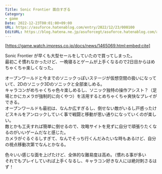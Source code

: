 ```yaml
---
Title: Sonic Frontier 面白すぎる
Category:
- game
Date: 2022-12-23T00:01:00+09:00
URL: https://asuforce.hatenablog.com/entry/2022/12/23/000100
EditURL: https://blog.hatena.ne.jp/asuforcegt/asuforce.hatenablog.com/atom/entry/4207112889947559317
---
```


[https://game.watch.impress.co.jp/docs/news/1465069.html:embed:cite]

Sonic Frontier が早くも大型セールをしていたので買ってしまった。  
最初こそ慣れなかったけど、一晩寝るとゲームが上手くなるので2日目からはめちゃくちゃ楽しくなった。  

オープンワールドと今までのソニックっぽいステージが仮想空間の扱いになっていて、2Dのソニック3Dのソニックと全部楽しめる。  
キャラコンがめちゃくちゃ色々楽しめるし、ソニック独特の操作アシスト？（足場とかにカメラが強制的に向くやつ）を活用するとめちゃくちゃ爽快なプレイができる。  
オープンワールドも最初は、なんか広すぎるし、倒せない敵がいるし戸惑ったけどスキルをアンロックしていく事で戦闘と移動が思い通りになっていくのが楽しい。  
敵とかも工夫すれば簡単に倒せるので、攻略サイトを見ずに自分で頑張りたくなるのがいいゲームだなと感じた。  
カメラがぐるぐるしすぎて、なんでそっち行くんだみたいな時もあるけど、自分の視点移動次第でなんとかなる。  

色々いい感じな面を上げたけど、全体的な難易度は高め。（慣れる事が多い  
それでもプレイしていれば上手くなるし、キャラコン好きな人には絶対刺さるはず！
